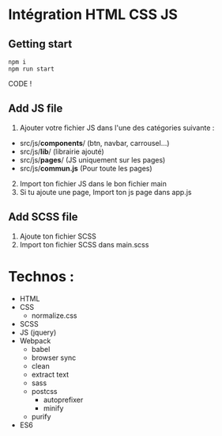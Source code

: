 # Intégration HTML CSS JS

## Getting start
```
npm i
npm run start
```
CODE !

## Add JS file
1) Ajouter votre fichier JS dans l'une des catégories suivante :
- src/js/<b>components</b>/ (btn, navbar, carrousel...)
- src/js/<b>lib</b>/ (librairie ajouté)
- src/js/<b>pages</b>/ (JS uniquement sur les pages)
- src/js/<b>commun.js</b> (Pour toute les pages)

2) Import ton fichier JS dans le bon fichier main
3) Si tu ajoute une page, Import ton js page dans app.js

## Add SCSS file
1) Ajoute ton fichier SCSS
2) Import ton fichier SCSS dans main.scss

# Technos :
- HTML
- CSS
  - normalize.css
- SCSS
- JS (jquery)
- Webpack
  - babel
  - browser sync
  - clean
  - extract text
  - sass
  - postcss
    - autoprefixer
    - minify
  - purify
- ES6
